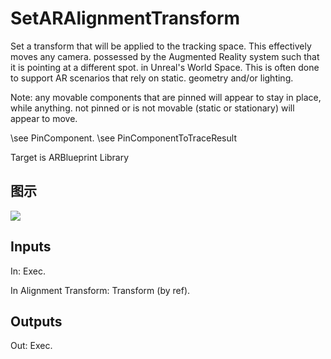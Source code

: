 # SetARAlignmentTransform

Set a transform that will be applied to the tracking space. This effectively moves any camera. possessed by the Augmented Reality system such that it is pointing at a different spot. in Unreal's World Space. This is often done to support AR scenarios that rely on static. geometry and/or lighting.

Note: any movable components that are pinned will appear to stay in place, while anything. not pinned or is not movable (static or stationary) will appear to move.

\see PinComponent. \see PinComponentToTraceResult

Target is ARBlueprint Library

## 图示

![]($-20221218-17560502.png)

## Inputs

In: Exec.

In Alignment Transform: Transform (by ref).  

## Outputs

Out: Exec.

